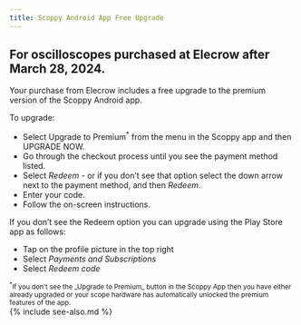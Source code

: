 ```yaml
---
title: Scoppy Android App Free Upgrade
---
```


## For oscilloscopes purchased at Elecrow after March 28, 2024.

Your purchase from Elecrow includes a free upgrade to the premium version of the Scoppy Android app.

<!-- You should have received an upgrade code with your oscilloscope. -->

To upgrade:
* Select Upgrade to Premium<sup>*</sup> from the menu in the Scoppy app and then UPGRADE NOW.
* Go through the checkout process until you see the payment method listed.
* Select _Redeem_ - or if you don’t see that option select the down arrow next to the payment method, and then _Redeem_.
* Enter your code.
* Follow the on-screen instructions.

If you don’t see the Redeem option you can upgrade using the Play Store app as follows:
* Tap on the profile picture in the top right
* Select _Payments and Subscriptions_
* Select _Redeem code_

<small>
<sup>*</sup>If you don't see the _Upgrade to Premium_ button in the Scoppy App then you have either already upgraded or your scope hardware has
automatically unlocked the premium features of the app.
</small>

<br>
{% include see-also.md %}
